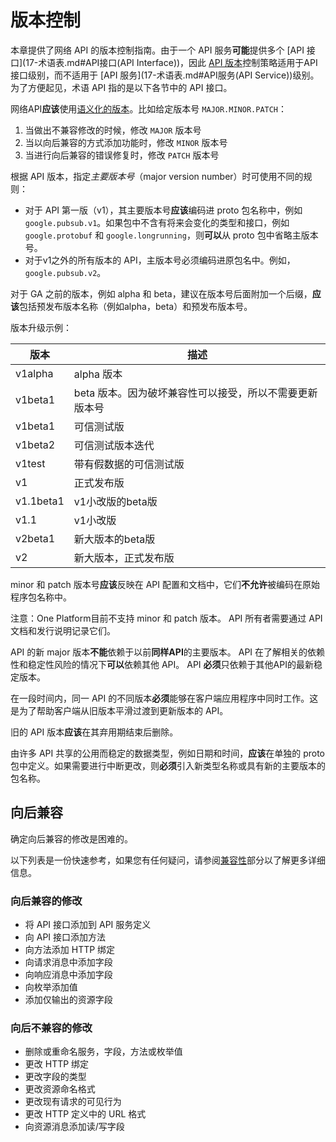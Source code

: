 # 版本控制

本章提供了网络 API 的版本控制指南。由于一个 API 服务**可能**提供多个 [API 接口](17-术语表.md#API接口\(API Interface\))，因此 [API 版本](17-术语表.md#API版本)控制策略适用于API 接口级别，而不适用于 [API 服务](17-术语表.md#API服务\(API Service))级别。 为了方便起见，术语 API 指的是以下各节中的 API 接口。

网络API**应该**使用[语义化的版本](http://semver.org/)。比如给定版本号 ```MAJOR.MINOR.PATCH```：

1. 当做出不兼容修改的时候，修改 ```MAJOR``` 版本号
2. 当以向后兼容的方式添加功能时，修改 ```MINOR``` 版本号
3. 当进行向后兼容的错误修复时，修改 ```PATCH``` 版本号

根据 API 版本，指定*主要版本号*（major version number）时可使用不同的规则：

* 对于 API 第一版（v1），其主要版本号**应该**编码进 proto 包名称中，例如 ```google.pubsub.v1```。如果包中不含有将来会变化的类型和接口，例如 ```google.protobuf``` 和 ```google.longrunning```，则**可以**从 proto 包中省略主版本号。
* 对于v1之外的所有版本的 API，主版本号必须编码进原包名中。例如，```google.pubsub.v2```。

对于 GA 之前的版本，例如 alpha 和 beta，建议在版本号后面附加一个后缀，**应该**包括预发布版本名称（例如alpha，beta）和预发布版本号。

版本升级示例：

|   版本    |                          描述                           |
| --------- | ------------------------------------------------------- |
| v1alpha   | alpha 版本                                              |
| v1beta1   | beta 版本。因为破坏兼容性可以接受，所以不需要更新版本号 |
| v1beta1   | 可信测试版                                              |
| v1beta2   | 可信测试版本迭代                                        |
| v1test    | 带有假数据的可信测试版                                  |
| v1        | 正式发布版                                              |
| v1.1beta1 | v1小改版的beta版                                        |
| v1.1      | v1小改版                                                |
| v2beta1   | 新大版本的beta版                                        |
| v2        | 新大版本，正式发布版                                    |

minor 和 patch 版本号**应该**反映在 API 配置和文档中，它们**不允许**被编码在原始程序包名称中。

注意：One Platform目前不支持 minor 和 patch 版本。 API 所有者需要通过 API 文档和发行说明记录它们。

API 的新 major 版本**不能**依赖于以前**同样API**的主要版本。 API 在了解相关的依赖性和稳定性风险的情况下**可以**依赖其他 API。 API **必须**只依赖于其他API的最新稳定版本。

在一段时间内，同一 API 的不同版本**必须**能够在客户端应用程序中同时工作。这是为了帮助客户端从旧版本平滑过渡到更新版本的 API。

旧的 API 版本**应该**在其弃用期结束后删除。

由许多 API 共享的公用而稳定的数据类型，例如日期和时间，**应该**在单独的 proto 包中定义。如果需要进行中断更改，则**必须**引入新类型名称或具有新的主要版本的包名称。

## 向后兼容

确定向后兼容的修改是困难的。

以下列表是一份快速参考，如果您有任何疑问，请参阅[兼容性](13-兼容性.md)部分以了解更多详细信息。

### 向后兼容的修改

* 将 API 接口添加到 API 服务定义
* 向 API 接口添加方法
* 向方法添加 HTTP 绑定
* 向请求消息中添加字段
* 向响应消息中添加字段
* 向枚举添加值
* 添加仅输出的资源字段

### 向后不兼容的修改

* 删除或重命名服务，字段，方法或枚举值
* 更改 HTTP 绑定
* 更改字段的类型
* 更改资源命名格式
* 更改现有请求的可见行为
* 更改 HTTP 定义中的 URL 格式
* 向资源消息添加读/写字段


